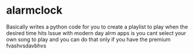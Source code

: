 # alarmclock

Basically writes a python code for you to create a playlist to play when the desired time hits
Issue with modern day alrm apps is you cant select your own song to play and you can do that only if you have the premium
fvashvsdavbhvs